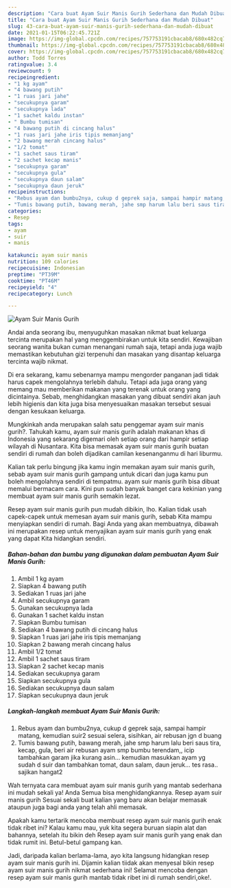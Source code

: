 ```yaml
---
description: "Cara buat Ayam Suir Manis Gurih Sederhana dan Mudah Dibuat"
title: "Cara buat Ayam Suir Manis Gurih Sederhana dan Mudah Dibuat"
slug: 43-cara-buat-ayam-suir-manis-gurih-sederhana-dan-mudah-dibuat
date: 2021-01-15T06:22:45.721Z
image: https://img-global.cpcdn.com/recipes/757753191cbacab8/680x482cq70/ayam-suir-manis-gurih-foto-resep-utama.jpg
thumbnail: https://img-global.cpcdn.com/recipes/757753191cbacab8/680x482cq70/ayam-suir-manis-gurih-foto-resep-utama.jpg
cover: https://img-global.cpcdn.com/recipes/757753191cbacab8/680x482cq70/ayam-suir-manis-gurih-foto-resep-utama.jpg
author: Todd Torres
ratingvalue: 3.4
reviewcount: 9
recipeingredient:
- "1 kg ayam"
- "4 bawang putih"
- "1 ruas jari jahe"
- "secukupnya garam"
- "secukupnya lada"
- "1 sachet kaldu instan"
- " Bumbu tumisan"
- "4 bawang putih di cincang halus"
- "1 ruas jari jahe iris tipis memanjang"
- "2 bawang merah cincang halus"
- "1/2 tomat"
- "1 sachet saus tiram"
- "2 sachet kecap manis"
- "secukupnya garam"
- "secukupnya gula"
- "secukupnya daun salam"
- "secukupnya daun jeruk"
recipeinstructions:
- "Rebus ayam dan bumbu2nya, cukup d geprek saja, sampai hampir matang, kemudian suir2 sesuai selera, sisihkan, air rebusan jgn d buang"
- "Tumis bawang putih, bawang merah, jahe smp harum lalu beri saus tira, kecap, gula, beri air rebusan ayam smp bumbu terendam,, icip tambahkan garam jika kurang asin... kemudian masukkan ayam yg sudah d suir dan tambahkan tomat, daun salam, daun jeruk... tes rasa.. sajikan hangat2"
categories:
- Resep
tags:
- ayam
- suir
- manis

katakunci: ayam suir manis 
nutrition: 109 calories
recipecuisine: Indonesian
preptime: "PT39M"
cooktime: "PT46M"
recipeyield: "4"
recipecategory: Lunch

---
```



![Ayam Suir Manis Gurih](https://img-global.cpcdn.com/recipes/757753191cbacab8/680x482cq70/ayam-suir-manis-gurih-foto-resep-utama.jpg)

Andai anda seorang ibu, menyuguhkan masakan nikmat buat keluarga tercinta merupakan hal yang menggembirakan untuk kita sendiri. Kewajiban seorang  wanita bukan cuman menangani rumah saja, tetapi anda juga wajib memastikan kebutuhan gizi terpenuhi dan masakan yang disantap keluarga tercinta wajib nikmat.

Di era  sekarang, kamu sebenarnya mampu mengorder panganan jadi tidak harus capek mengolahnya terlebih dahulu. Tetapi ada juga orang yang memang mau memberikan makanan yang terenak untuk orang yang dicintainya. Sebab, menghidangkan masakan yang dibuat sendiri akan jauh lebih higienis dan kita juga bisa menyesuaikan masakan tersebut sesuai dengan kesukaan keluarga. 



Mungkinkah anda merupakan salah satu penggemar ayam suir manis gurih?. Tahukah kamu, ayam suir manis gurih adalah makanan khas di Indonesia yang sekarang digemari oleh setiap orang dari hampir setiap wilayah di Nusantara. Kita bisa memasak ayam suir manis gurih buatan sendiri di rumah dan boleh dijadikan camilan kesenanganmu di hari liburmu.

Kalian tak perlu bingung jika kamu ingin memakan ayam suir manis gurih, sebab ayam suir manis gurih gampang untuk dicari dan juga kamu pun boleh mengolahnya sendiri di tempatmu. ayam suir manis gurih bisa dibuat memalui bermacam cara. Kini pun sudah banyak banget cara kekinian yang membuat ayam suir manis gurih semakin lezat.

Resep ayam suir manis gurih pun mudah dibikin, lho. Kalian tidak usah capek-capek untuk memesan ayam suir manis gurih, sebab Kita mampu menyiapkan sendiri di rumah. Bagi Anda yang akan membuatnya, dibawah ini merupakan resep untuk menyajikan ayam suir manis gurih yang enak yang dapat Kita hidangkan sendiri.

<!--inarticleads1-->

##### Bahan-bahan dan bumbu yang digunakan dalam pembuatan Ayam Suir Manis Gurih:

1. Ambil 1 kg ayam
1. Siapkan 4 bawang putih
1. Sediakan 1 ruas jari jahe
1. Ambil secukupnya garam
1. Gunakan secukupnya lada
1. Gunakan 1 sachet kaldu instan
1. Siapkan  Bumbu tumisan
1. Sediakan 4 bawang putih di cincang halus
1. Siapkan 1 ruas jari jahe iris tipis memanjang
1. Siapkan 2 bawang merah cincang halus
1. Ambil 1/2 tomat
1. Ambil 1 sachet saus tiram
1. Siapkan 2 sachet kecap manis
1. Sediakan secukupnya garam
1. Siapkan secukupnya gula
1. Sediakan secukupnya daun salam
1. Siapkan secukupnya daun jeruk




<!--inarticleads2-->

##### Langkah-langkah membuat Ayam Suir Manis Gurih:

1. Rebus ayam dan bumbu2nya, cukup d geprek saja, sampai hampir matang, kemudian suir2 sesuai selera, sisihkan, air rebusan jgn d buang
1. Tumis bawang putih, bawang merah, jahe smp harum lalu beri saus tira, kecap, gula, beri air rebusan ayam smp bumbu terendam,, icip tambahkan garam jika kurang asin... kemudian masukkan ayam yg sudah d suir dan tambahkan tomat, daun salam, daun jeruk... tes rasa.. sajikan hangat2




Wah ternyata cara membuat ayam suir manis gurih yang mantab sederhana ini mudah sekali ya! Anda Semua bisa menghidangkannya. Resep ayam suir manis gurih Sesuai sekali buat kalian yang baru akan belajar memasak ataupun juga bagi anda yang telah ahli memasak.

Apakah kamu tertarik mencoba membuat resep ayam suir manis gurih enak tidak ribet ini? Kalau kamu mau, yuk kita segera buruan siapin alat dan bahannya, setelah itu bikin deh Resep ayam suir manis gurih yang enak dan tidak rumit ini. Betul-betul gampang kan. 

Jadi, daripada kalian berlama-lama, ayo kita langsung hidangkan resep ayam suir manis gurih ini. Dijamin kalian tiidak akan menyesal bikin resep ayam suir manis gurih nikmat sederhana ini! Selamat mencoba dengan resep ayam suir manis gurih mantab tidak ribet ini di rumah sendiri,oke!.

